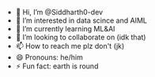 - 👋 Hi, I’m @Siddharth0-dev
- 👀 I’m interested in data scince and AIML
- 🌱 I’m currently learning ML&AI
- 💞️ I’m looking to collaborate on (idk that)
- 📫 How to reach me plz don't (jk)
- 😄 Pronouns: he/him
- ⚡ Fun fact: earth is round

<!---
Siddharth0-dev/Siddharth0-dev is a ✨ special ✨ repository because its `README.md` (this file) appears on your GitHub profile.
You can click the Preview link to take a look at your changes.
--->
